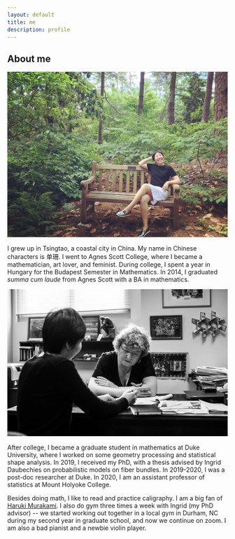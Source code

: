 ```yaml
---
layout: default
title: me
description: profile
---
```


## About me
![me](/images/shanshan.jpg)

I grew up in Tsingtao, a coastal city in China. My name in Chinese characters is 单珊. I went to Agnes Scott College, where I became a mathematician, art lover, and feminist. During college, I spent a year in Hungary for the Budapest Semester in Mathematics. In 2014, I graduated *summa cum laude* from Agnes Scott with a BA in mathematics.  

![me and my advisor](/images/SSID.png)

After college, I became a graduate student in mathematics at Duke University, where I worked on some geometry processing and statistical shape analysis. In 2019, I received my PhD, with a thesis advised by Ingrid Daubechies on probabilistic models on fiber bundles. In 2019-2020, I was a post-doc researcher at Duke. In 2020, I am an assistant professor of statistics at Mount Holyoke College. 

Besides doing math, I like to read and practice caligraphy. I am a big fan of [Haruki Murakami](http://www.harukimurakami.com). I also do gym three times a week with Ingrid (my PhD advisor) -- we started working out together in a local gym in Durham, NC during my second year in graduate school, and now we continue on zoom. I am also a bad pianist and a newbie violin player. 
     
<br />
<br />
<br />
<br />
<br />
<br />
<br />
<br />
